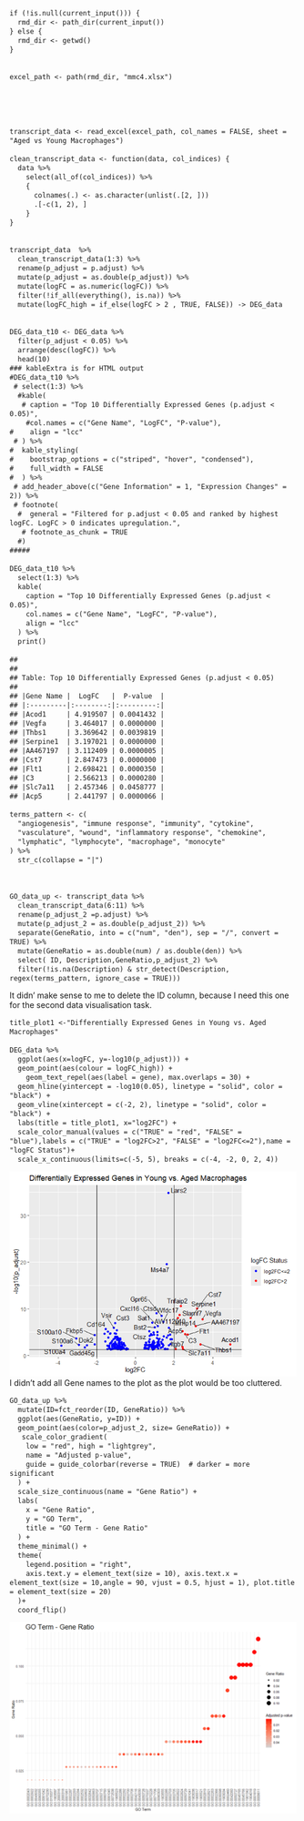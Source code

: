     if (!is.null(current_input())) {
      rmd_dir <- path_dir(current_input())
    } else {
      rmd_dir <- getwd()
    }


    excel_path <- path(rmd_dir, "mmc4.xlsx")





    transcript_data <- read_excel(excel_path, col_names = FALSE, sheet = "Aged vs Young Macrophages")

    clean_transcript_data <- function(data, col_indices) {
      data %>%
        select(all_of(col_indices)) %>%
        {
          colnames(.) <- as.character(unlist(.[2, ]))
          .[-c(1, 2), ]
        }
    }


    transcript_data  %>% 
      clean_transcript_data(1:3) %>%
      rename(p_adjust = p.adjust) %>%
      mutate(p_adjust = as.double(p_adjust)) %>%
      mutate(logFC = as.numeric(logFC)) %>%
      filter(!if_all(everything(), is.na)) %>%
      mutate(logFC_high = if_else(logFC > 2 , TRUE, FALSE)) -> DEG_data


    DEG_data_t10 <- DEG_data %>%
      filter(p_adjust < 0.05) %>%      
      arrange(desc(logFC)) %>%        
      head(10) 
    ### kableExtra is for HTML output
    #DEG_data_t10 %>%
     # select(1:3) %>%
      #kable(
       # caption = "Top 10 Differentially Expressed Genes (p.adjust < 0.05)",
        #col.names = c("Gene Name", "LogFC", "P-value"),
    #    align = "lcc" 
     # ) %>%
    #  kable_styling(
    #    bootstrap_options = c("striped", "hover", "condensed"),
    #    full_width = FALSE
    #  ) %>%
     # add_header_above(c("Gene Information" = 1, "Expression Changes" = 2)) %>% 
     # footnote(
      #  general = "Filtered for p.adjust < 0.05 and ranked by highest logFC. LogFC > 0 indicates upregulation.",
       # footnote_as_chunk = TRUE
      #) 
    #####

    DEG_data_t10 %>%
      select(1:3) %>%
      kable(
        caption = "Top 10 Differentially Expressed Genes (p.adjust < 0.05)",
        col.names = c("Gene Name", "LogFC", "P-value"),
        align = "lcc"
      ) %>%
      print()

    ## 
    ## 
    ## Table: Top 10 Differentially Expressed Genes (p.adjust < 0.05)
    ## 
    ## |Gene Name |  LogFC   |  P-value  |
    ## |:---------|:--------:|:---------:|
    ## |Acod1     | 4.919507 | 0.0041432 |
    ## |Vegfa     | 3.464017 | 0.0000000 |
    ## |Thbs1     | 3.369642 | 0.0039819 |
    ## |Serpine1  | 3.197021 | 0.0000000 |
    ## |AA467197  | 3.112409 | 0.0000005 |
    ## |Cst7      | 2.847473 | 0.0000000 |
    ## |Flt1      | 2.698421 | 0.0000350 |
    ## |C3        | 2.566213 | 0.0000280 |
    ## |Slc7a11   | 2.457346 | 0.0458777 |
    ## |Acp5      | 2.441797 | 0.0000066 |

    terms_pattern <- c(
      "angiogenesis", "immune response", "immunity", "cytokine",
      "vasculature", "wound", "inflammatory response", "chemokine",
      "lymphatic", "lymphocyte", "macrophage", "monocyte"
    ) %>% 
      str_c(collapse = "|")



    GO_data_up <- transcript_data %>%
      clean_transcript_data(6:11) %>%
      rename(p_adjust_2 =p.adjust) %>%
      mutate(p_adjust_2 = as.double(p_adjust_2)) %>%
      separate(GeneRatio, into = c("num", "den"), sep = "/", convert = TRUE) %>%
      mutate(GeneRatio = as.double(num) / as.double(den)) %>%
      select( ID, Description,GeneRatio,p_adjust_2) %>%
      filter(!is.na(Description) & str_detect(Description, regex(terms_pattern, ignore_case = TRUE)))

It didn’ make sense to me to delete the ID column, because I need this
one for the second data visualisation task.

    title_plot1 <-"Differentially Expressed Genes in Young vs. Aged Macrophages"

    DEG_data %>%
      ggplot(aes(x=logFC, y=-log10(p_adjust))) +
      geom_point(aes(colour = logFC_high)) +
        geom_text_repel(aes(label = gene), max.overlaps = 30) +
      geom_hline(yintercept = -log10(0.05), linetype = "solid", color = "black") +
      geom_vline(xintercept = c(-2, 2), linetype = "solid", color = "black") +
      labs(title = title_plot1, x="log2FC") +
      scale_color_manual(values = c("TRUE" = "red", "FALSE" = "blue"),labels = c("TRUE" = "log2FC>2", "FALSE" = "log2FC<=2"),name = "logFC Status")+
      scale_x_continuous(limits=c(-5, 5), breaks = c(-4, -2, 0, 2, 4))

![](flomaili_files/figure-markdown_strict/Plot1-1.png) <br> I didn’t add
all Gene names to the plot as the plot would be too cluttered.

    GO_data_up %>%
      mutate(ID=fct_reorder(ID, GeneRatio)) %>%
      ggplot(aes(GeneRatio, y=ID)) +
      geom_point(aes(color=p_adjust_2, size= GeneRatio)) +
       scale_color_gradient(
        low = "red", high = "lightgrey",
        name = "Adjusted p-value",
        guide = guide_colorbar(reverse = TRUE)  # darker = more significant
      ) +
      scale_size_continuous(name = "Gene Ratio") +
      labs(
        x = "Gene Ratio",
        y = "GO Term",
        title = "GO Term - Gene Ratio"
      ) +
      theme_minimal() +
      theme(
        legend.position = "right",
        axis.text.y = element_text(size = 10), axis.text.x = element_text(size = 10,angle = 90, vjust = 0.5, hjust = 1), plot.title = element_text(size = 20)
      )+
      coord_flip()

![](flomaili_files/figure-markdown_strict/Plot%202-1.png)
